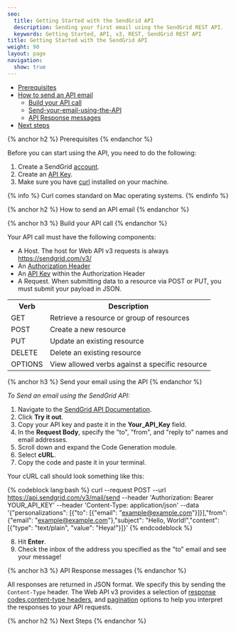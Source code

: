 ```yaml
---
seo:
  title: Getting Started with the SendGrid API
  description: Sending your first email using the SendGrid REST API.
  keywords: Getting Started, API, v3, REST, SendGrid REST API
title: Getting Started with the SendGrid API
weight: 90
layout: page
navigation:
  show: true
---
```


* [Prerequisites](#-Prerequisites)
* [How to send an API email](#-How-to-send-an-API-email)
  * [Build your API call](#-Build-your-API-call)
  * [Send-your-email-using-the-API](#-Send-your-email-using-the-API)
  * [API Response messages](#-API-Response-messages)
* [Next steps](#-Next-steps)

{% anchor h2 %}
Prerequisites
{% endanchor %}

Before you can start using the API, you need to do the following:

1. Create a SendGrid [account](https://sendgrid.com/pricing/). 
1. Create an [API Key]({{root_url}}/User_Guide/Settings/api_keys.html). 
1. Make sure you have [curl](https://curl.haxx.se/) installed on your machine. 

{% info %}
Curl comes standard on Mac operating systems.
{% endinfo %}

{% anchor h2 %}
How to send an API email
{% endanchor %}

{% anchor h3 %}
Build your API call
{% endanchor %}

Your API call must have the following components:

* A Host. The host for Web API v3 requests is always https://sendgrid.com/v3/
* An [Authorization Header](https://sendgrid.api-docs.io/v3.0/how-to-use-the-sendgrid-v3-api/api-authentication#authorization-header)
* An [API Key]({{root_url}}/User_Guide/Settings/api_keys.html) within the Authorization Header
* A Request. When submitting data to a resource via POST or PUT, you must submit your payload in JSON.

<table class="table" style="table-layout:fixed">
  <tr>
    <th>Verb</th>
    <th>Description</th>
  </tr>
  <tr>
    <td>GET</td>
    <td>Retrieve a resource or group of resources</td>
  </tr>
  <tr>
    <td>POST</td>
    <td>Create a new resource</td>
  </tr>
  <tr>
    <td>PUT</td>
    <td>Update an existing resource</td>
  </tr>
  <tr>
    <td>DELETE</td>
    <td>Delete an existing resource</td>
  </tr>
  <tr>
    <td>OPTIONS</td>
    <td>View allowed verbs against a specific resource</td>
  </tr>
</table>


{% anchor h3 %}
Send your email using the API
{% endanchor %}

_To Send an email using the SendGrid API:_

1. Navigate to the [SendGrid API Documentation](https://sendgrid.api-docs.io/v3.0/mail-send/v3-mail-send). 
2. Click **Try it out**. 
3. Copy your API key and paste it in the **Your_API_Key** field. 
4. In the **Request Body**, specify the "to", "from", and "reply to" names and email addresses.
5. Scroll down and expand the Code Generation module.
6. Select **cURL**. 
7. Copy the code and paste it in your terminal. 

Your cURL call should look something like this:

{% codeblock lang:bash %} curl --request POST 
--url https://api.sendgrid.com/v3/mail/send 
--header 'Authorization: Bearer YOUR_API_KEY' 
--header 'Content-Type: application/json' 
--data '{"personalizations": [{"to": [{"email": "example@example.com"}]}],"from": {"email": "example@example.com"},"subject": "Hello, World!","content": [{"type": "text/plain", "value": "Heya!"}]}' {% endcodeblock %}

8. Hit **Enter**.
9. Check the inbox of the address you specified as the "to" email and see your message!

{% anchor h3 %}
API Response messages
{% endanchor %}

All responses are returned in JSON format. We specify this by sending the ``Content-Type`` header. The Web API v3 provides a selection of [response codes](https://sendgrid.api-docs.io/v3.0/how-to-use-the-sendgrid-v3-api/api-responses#status-codes),[content-type headers](https://sendgrid.api-docs.io/v3.0/how-to-use-the-sendgrid-v3-api/api-responses#content-type-header), and [pagination](https://sendgrid.api-docs.io/v3.0/how-to-use-the-sendgrid-v3-api/api-responses#pagination) options to help you interpret the responses to your API requests.

{% anchor h2 %}
Next Steps
{% endanchor %}
